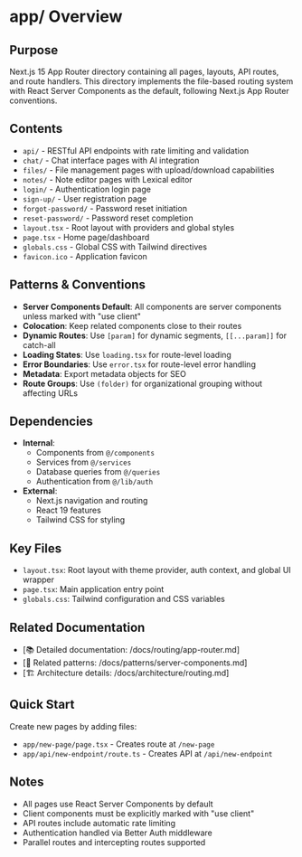 # app/ Overview

## Purpose
Next.js 15 App Router directory containing all pages, layouts, API routes, and route handlers. This directory implements the file-based routing system with React Server Components as the default, following Next.js App Router conventions.

## Contents
- `api/` - RESTful API endpoints with rate limiting and validation
- `chat/` - Chat interface pages with AI integration
- `files/` - File management pages with upload/download capabilities
- `notes/` - Note editor pages with Lexical editor
- `login/` - Authentication login page
- `sign-up/` - User registration page
- `forgot-password/` - Password reset initiation
- `reset-password/` - Password reset completion
- `layout.tsx` - Root layout with providers and global styles
- `page.tsx` - Home page/dashboard
- `globals.css` - Global CSS with Tailwind directives
- `favicon.ico` - Application favicon

## Patterns & Conventions
- **Server Components Default**: All components are server components unless marked with "use client"
- **Colocation**: Keep related components close to their routes
- **Dynamic Routes**: Use `[param]` for dynamic segments, `[[...param]]` for catch-all
- **Loading States**: Use `loading.tsx` for route-level loading
- **Error Boundaries**: Use `error.tsx` for route-level error handling
- **Metadata**: Export metadata objects for SEO
- **Route Groups**: Use `(folder)` for organizational grouping without affecting URLs

## Dependencies
- **Internal**: 
  - Components from `@/components`
  - Services from `@/services`
  - Database queries from `@/queries`
  - Authentication from `@/lib/auth`
- **External**: 
  - Next.js navigation and routing
  - React 19 features
  - Tailwind CSS for styling

## Key Files
- `layout.tsx`: Root layout with theme provider, auth context, and global UI wrapper
- `page.tsx`: Main application entry point
- `globals.css`: Tailwind configuration and CSS variables

## Related Documentation
- [📚 Detailed documentation: /docs/routing/app-router.md]
- [🔗 Related patterns: /docs/patterns/server-components.md]
- [🏗️ Architecture details: /docs/architecture/routing.md]

## Quick Start
Create new pages by adding files:
- `app/new-page/page.tsx` - Creates route at `/new-page`
- `app/api/new-endpoint/route.ts` - Creates API at `/api/new-endpoint`

## Notes
- All pages use React Server Components by default
- Client components must be explicitly marked with "use client"
- API routes include automatic rate limiting
- Authentication handled via Better Auth middleware
- Parallel routes and intercepting routes supported